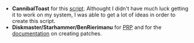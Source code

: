 - <b>CannibalToast</b> for this [script](https://github.com/CannibalToast/ToastPRPScript). Althought I didn't have much luck getting it to work on my system, I was able to get a lot of ideas in order to create this script.
- <b>Diskmaster/Starhammer/BenRierimanu</b> for [PRP](https://www.nexusmods.com/fallout4/mods/46403) and for the [documentation](https://github.com/Diskmaster/ModernPrecombines/blob/main/Creating_PRP_patches_for_other_mods.md) on creating patches.
